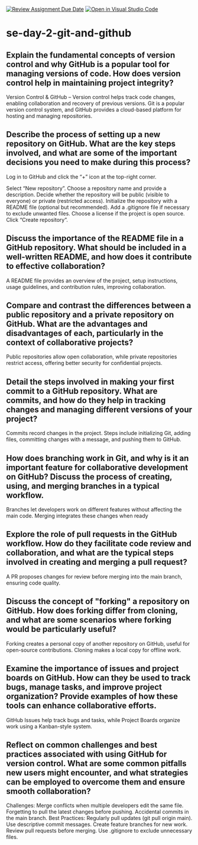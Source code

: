 [![Review Assignment Due Date](https://classroom.github.com/assets/deadline-readme-button-22041afd0340ce965d47ae6ef1cefeee28c7c493a6346c4f15d667ab976d596c.svg)](https://classroom.github.com/a/8wgCKhpZ)
[![Open in Visual Studio Code](https://classroom.github.com/assets/open-in-vscode-2e0aaae1b6195c2367325f4f02e2d04e9abb55f0b24a779b69b11b9e10269abc.svg)](https://classroom.github.com/online_ide?assignment_repo_id=18467644&assignment_repo_type=AssignmentRepo)
# se-day-2-git-and-github
## Explain the fundamental concepts of version control and why GitHub is a popular tool for managing versions of code. How does version control help in maintaining project integrity?
Version Control & GitHub – Version control helps track code changes, enabling collaboration and recovery of previous versions. Git is a popular version control system, and GitHub provides a cloud-based platform for hosting and managing repositories.

## Describe the process of setting up a new repository on GitHub. What are the key steps involved, and what are some of the important decisions you need to make during this process?
Log in to GitHub and click the “+” icon at the top-right corner.

Select “New repository”.
Choose a repository name and provide a description.
Decide whether the repository will be public (visible to everyone) or private (restricted access).
Initialize the repository with a README file (optional but recommended).
Add a .gitignore file if necessary to exclude unwanted files.
Choose a license if the project is open source.
Click “Create repository”.

## Discuss the importance of the README file in a GitHub repository. What should be included in a well-written README, and how does it contribute to effective collaboration?
 A README file provides an overview of the project, setup instructions, usage guidelines, and contribution rules, improving collaboration.

## Compare and contrast the differences between a public repository and a private repository on GitHub. What are the advantages and disadvantages of each, particularly in the context of collaborative projects?
Public repositories allow open collaboration, while private repositories restrict access, offering better security for confidential projects.

## Detail the steps involved in making your first commit to a GitHub repository. What are commits, and how do they help in tracking changes and managing different versions of your project?
Commits record changes in the project. Steps include initializing Git, adding files, committing changes with a message, and pushing them to GitHub.
## How does branching work in Git, and why is it an important feature for collaborative development on GitHub? Discuss the process of creating, using, and merging branches in a typical workflow.
Branches let developers work on different features without affecting the main code. Merging integrates these changes when ready
## Explore the role of pull requests in the GitHub workflow. How do they facilitate code review and collaboration, and what are the typical steps involved in creating and merging a pull request?
A PR proposes changes for review before merging into the main branch, ensuring code quality.
## Discuss the concept of "forking" a repository on GitHub. How does forking differ from cloning, and what are some scenarios where forking would be particularly useful?
Forking creates a personal copy of another repository on GitHub, useful for open-source contributions. Cloning makes a local copy for offline work.
## Examine the importance of issues and project boards on GitHub. How can they be used to track bugs, manage tasks, and improve project organization? Provide examples of how these tools can enhance collaborative efforts.
GitHub Issues help track bugs and tasks, while Project Boards organize work using a Kanban-style system.
## Reflect on common challenges and best practices associated with using GitHub for version control. What are some common pitfalls new users might encounter, and what strategies can be employed to overcome them and ensure smooth collaboration?
Challenges:
Merge conflicts when multiple developers edit the same file.
Forgetting to pull the latest changes before pushing.
Accidental commits in the main branch.
Best Practices:
Regularly pull updates (git pull origin main).
Use descriptive commit messages.
Create feature branches for new work.
Review pull requests before merging.
Use .gitignore to exclude unnecessary files.
